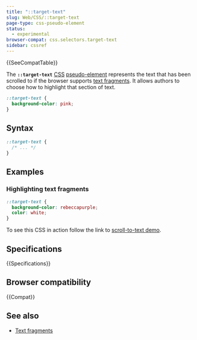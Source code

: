 ```yaml
---
title: "::target-text"
slug: Web/CSS/::target-text
page-type: css-pseudo-element
status:
  - experimental
browser-compat: css.selectors.target-text
sidebar: cssref
---
```

{{SeeCompatTable}}

The **`::target-text`** [CSS](/en-US/docs/Web/CSS) [pseudo-element](/en-US/docs/Web/CSS/Pseudo-elements) represents the text that has been scrolled to if the browser supports [text fragments](/en-US/docs/Web/Text_fragments). It allows authors to choose how to highlight that section of text.

```css
::target-text {
  background-color: pink;
}
```

## Syntax

```css
::target-text {
  /* ... */
}
```

## Examples

### Highlighting text fragments

```css
::target-text {
  background-color: rebeccapurple;
  color: white;
}
```

To see this CSS in action follow the link to [scroll-to-text demo](https://mdn.github.io/css-examples/target-text/index.html#:~:text=From%20the%20foregoing%20remarks%20we%20may%20gather%20an%20idea%20of%20the%20importance).

## Specifications

{{Specifications}}

## Browser compatibility

{{Compat}}

## See also

- [Text fragments](/en-US/docs/Web/Text_fragments)
